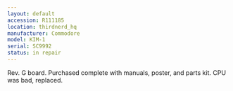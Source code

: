 ```yaml
---
layout: default
accession: R111185
location: thirdnerd_hq
manufacturer: Commodore
model: KIM-1
serial: SC9992
status: in repair
---
```


Rev. G board. Purchased complete with manuals, poster, and parts kit. CPU was bad, replaced.
